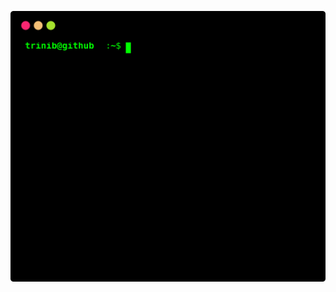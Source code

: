<p align="center">
<img src="https://raw.githubusercontent.com/trinib/github-stats-terminal-style/master/github_stats.svg">
